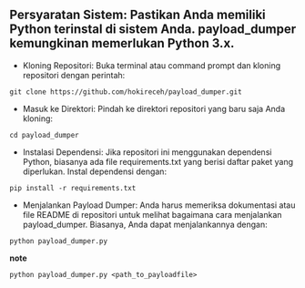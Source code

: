 ## Persyaratan Sistem: Pastikan Anda memiliki Python terinstal di sistem Anda. payload_dumper kemungkinan memerlukan Python 3.x.

- Kloning Repositori: Buka terminal atau command prompt dan kloning repositori dengan perintah:
```
git clone https://github.com/hokireceh/payload_dumper.git
```

- Masuk ke Direktori: Pindah ke direktori repositori yang baru saja Anda kloning:
```
cd payload_dumper
```

- Instalasi Dependensi: Jika repositori ini menggunakan dependensi Python, biasanya ada file requirements.txt yang berisi daftar paket yang diperlukan. Instal dependensi dengan:
```
pip install -r requirements.txt
```

- Menjalankan Payload Dumper: Anda harus memeriksa dokumentasi atau file README di repositori untuk melihat bagaimana cara menjalankan payload_dumper. Biasanya, Anda dapat menjalankannya dengan:
```
python payload_dumper.py
```

**note**
```
python payload_dumper.py <path_to_payloadfile>
```


